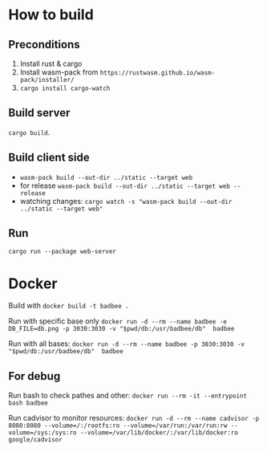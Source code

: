 

# How to build

## Preconditions
1. Install rust & cargo
2. Install wasm-pack from `https://rustwasm.github.io/wasm-pack/installer/`
3. `cargo install cargo-watch`

## Build server
`cargo build`. 

## Build client side

* `wasm-pack build --out-dir ../static --target web`
* for release `wasm-pack build --out-dir ../static --target web --release`
* watching changes: `cargo watch -s "wasm-pack build --out-dir ../static --target web"`

## Run
`cargo run --package web-server` 

# Docker 

Build with `docker build -t badbee .`

Run with specific base only `docker run -d --rm --name badbee -e DB_FILE=db.png -p 3030:3030 -v "$pwd/db:/usr/badbee/db"  badbee`

Run with all bases: `docker run -d --rm --name badbee -p 3030:3030 -v "$pwd/db:/usr/badbee/db"  badbee`

## For debug

Run bash to check pathes and other: `docker run --rm -it --entrypoint bash badbee`

Run cadvisor to monitor resources: `docker run -d --rm --name cadvisor -p 8080:8080 --volume=/:/rootfs:ro --volume=/var/run:/var/run:rw --volume=/sys:/sys:ro --volume=/var/lib/docker/:/var/lib/docker:ro google/cadvisor`

